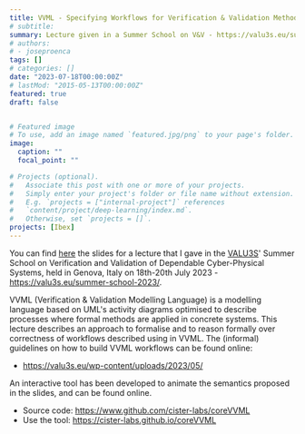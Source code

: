 ```yaml
---
title: VVML - Specifying Workflows for Verification & Validation Methods
# subtitle: 
summary: Lecture given in a Summer School on V&V - https://valu3s.eu/summer-school-2023/
# authors:
# - joseproenca
tags: []
# categories: []
date: "2023-07-18T00:00:00Z"
# lastMod: "2015-05-13T00:00:00Z"
featured: true
draft: false


# Featured image
# To use, add an image named `featured.jpg/png` to your page's folder. 
image:
  caption: ""
  focal_point: ""

# Projects (optional).
#   Associate this post with one or more of your projects.
#   Simply enter your project's folder or file name without extension.
#   E.g. `projects = ["internal-project"]` references 
#   `content/project/deep-learning/index.md`.
#   Otherwise, set `projects = []`.
projects: [Ibex]
---
```


You can find [here](slides/vvml-summerschool23.pdf) the slides for a lecture that I gave in the [VALU3S](https://valu3s.eu)' Summer School on Verification and Validation of Dependable Cyber-Physical Systems, held in Genova, Italy on 18th-20th July 2023 - https://valu3s.eu/summer-school-2023/.

VVML (Verification & Validation Modelling Language) is a modelling language based on UML's activity diagrams optimised to describe processes where formal methods are applied in concrete systems. This lecture describes an approach to formalise and to reason formally over correctness of workflows described using in VVML. The (informal) guidelines on how to build VVML workflows can be found online:

 - https://valu3s.eu/wp-content/uploads/2023/05/

An interactive tool has been developed to animate the semantics proposed in the slides, and can be found online.
 
 - Source code: https://www.github.com/cister-labs/coreVVML
 - Use the tool: https://cister-labs.github.io/coreVVML
 